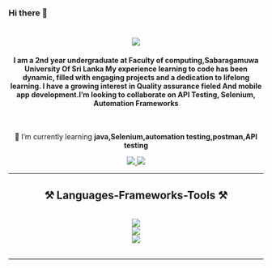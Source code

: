 ### Hi there 👋

<h1 align="center">
    <img src="https://readme-typing-svg.herokuapp.com/?font=Righteous&size=35&center=true&vCenter=true&width=500&height=70&duration=4000&lines=Hi+There!+👋;+I'm+vishaka+Lakmali!;" />
</h1>

<h4 align="center">I am a 2nd year undergraduate at Faculty of computing,Sabaragamuwa University Of Sri Lanka My experience learning to code has been dynamic, filled with engaging projects and a dedication to lifelong learning. I have a growing interest in Quality assurance fieled And mobile app development.I’m looking to collaborate on API Testing, Selenium, Automation Frameworks</h4>

<br/>

<div align="center">
 

 
 🌱 I’m currently learning **java,Selenium,automation testing,postman,API testing**


 
 </div>
 
<div align="center"> 
  <a href="mailto:vishakalakmali623@gmail.com">
    <img src="https://img.shields.io/badge/Gmail-333333?style=for-the-badge&logo=gmail&logoColor=red" />
  </a>
  <a href="https://linkedin.com/in/vishaka-lakmali-70731b28b" target="_blank">
    <img src="https://img.shields.io/badge/LinkedIn-0077B5?style=for-the-badge&logo=linkedin&logoColor=white" target="_blank" />
  </a>
 
</div>

 <hr/>
 
<h2 align="center">⚒️ Languages-Frameworks-Tools ⚒️</h2>
<br/>
<div align="center">
<img src="https://skillicons.dev/icons?i=vscode,figma,github,git,mongodb" /><br>
<img src="https://skillicons.dev/icons?i=react,html,css,java,c"/><br>
<img src="https://skillicons.dev/icons?i=selenium,postman"/><br>




<br/>
<hr/>




